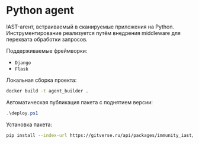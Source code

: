 # Python agent

IAST-агент, встраиваемый в сканируемые приложения на Python. Инструментирование реализуется путём внедрения middleware для перехвата обработки запросов.

Поддерживаемые фреймворки:
- `Django`
- `Flask`

Локальная сборка проекта:

```bash
docker build -t agent_builder .
```

Автоматическая публикация пакета с поднятием версии:

```powershell
.\deploy.ps1
```

Установка пакета:

```bash
pip install --index-url https://gitverse.ru/api/packages/immunity_iast/pypi/simple/ immunity-python-agent
```
